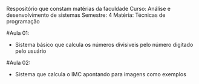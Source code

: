 Respositório que constam matérias da faculdade
Curso: Análise e desenvolvimento de sistemas
Semestre: 4
Matéria: Técnicas de programação

#Aula 01: 
- Sistema básico que calcula os números divisiveis pelo número digitado pelo usuário

#Aula 02: 
- Sistema que calcula o IMC apontando para imagens como exemplos

